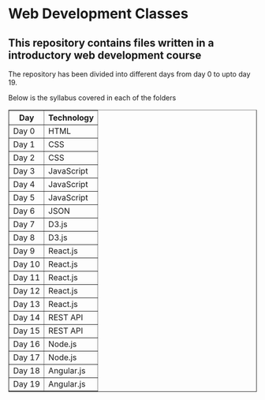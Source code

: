 # Web Development Classes

## This repository contains files written in a introductory web development course

The repository has been divided into different days from day 0 to upto day 19. <br>

Below is the syllabus covered in each of the folders

<table border = >
    <tr>
        <th>Day</th>
        <th>Technology</th>
    </tr>
    <tr>
        <td>Day 0</td>
        <td>HTML</td>
    </tr>
    <tr>
        <td>Day 1</td>
        <td>CSS</td>
    </tr>
    <tr>
        <td>Day 2</td>
        <td>CSS</td>
    </tr>
    <tr>
        <td>Day 3</td>
        <td>JavaScript</td>
    </tr>
    <tr>
        <td>Day 4</td>
        <td>JavaScript</td>
    </tr>
    <tr>
        <td>Day 5</td>
        <td>JavaScript</td>
    </tr>
    <tr>
        <td>Day 6</td>
        <td>JSON</td>
    </tr>
    <tr>
        <td>Day 7</td>
        <td>D3.js</td>
    </tr>
    <tr>
        <td>Day 8</td>
        <td>D3.js</td>
    </tr>
    <tr>
        <td>Day 9</td>
        <td>React.js</td>
    </tr>
    <tr>
        <td>Day 10</td>
        <td>React.js</td>
    </tr>
    <tr>
        <td>Day 11</td>
        <td>React.js</td>
    </tr>
    <tr>
        <td>Day 12</td>
        <td>React.js</td>
    </tr>
    <tr>
        <td>Day 13</td>
        <td>React.js</td>
    </tr>
    <tr>
        <td>Day 14</td>
        <td>REST API</td>
    </tr>
    <tr>
        <td>Day 15</td>
        <td>REST API</td>
    </tr>
    <tr>
        <td>Day 16</td>
        <td>Node.js</td>
    </tr>
    <tr>
        <td>Day 17</td>
        <td>Node.js</td>
    </tr>
    <tr>
        <td>Day 18</td>
        <td>Angular.js</td>
    </tr>
    <tr>
        <td>Day 19</td>
        <td>Angular.js</td>
    </tr>
</table>
